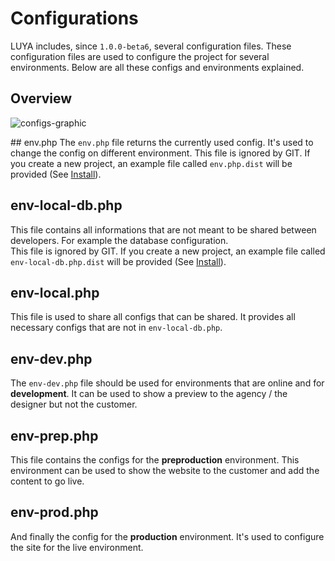 Configurations
===========

LUYA includes, since `1.0.0-beta6`, several configuration files.  These configuration files are used to configure the project for several environments.
Below are all these configs and environments explained.

## Overview

![configs-graphic](https://raw.githubusercontent.com/luyadev/luya/master/docs/guide1.0/img/configs-luya.jpg "LUYA Envs config")

## env.php
The `env.php` file returns the currently used config. It's used to change the config on different environment.
This file is ignored by GIT. If you create a new project, an example file called `env.php.dist` will be provided (See [Install](install.md)).

## env-local-db.php
This file contains all informations that are not meant to be shared between developers. For example the database configuration.  
This file is ignored by GIT. If you create a new project, an example file called `env-local-db.php.dist` will be provided (See [Install](install.md)).

## env-local.php
This file is used to share all configs that can be shared. It provides all necessary configs that are not in `env-local-db.php`.

## env-dev.php
The `env-dev.php` file should be used for environments that are online and for **development**. It can be used to show a preview to the agency / the designer but not the customer.

## env-prep.php
This file contains the configs for the **preproduction** environment. This environment can be used to show the website to the customer and add the content to go live.

## env-prod.php
And finally the config for the **production** environment. It's used to configure the site for the live environment.